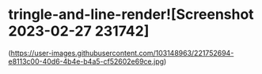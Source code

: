 # tringle-and-line-render![Screenshot 2023-02-27 231742]
(https://user-images.githubusercontent.com/103148963/221752694-e8113c00-40d6-4b4e-b4a5-cf52602e69ce.jpg)
